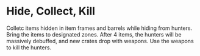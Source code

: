 # Hide, Collect, Kill

Colletc items hidden in item frames and barrels while hiding from hunters. Bring the items to designated zones. After 4 items, the hunters will be massively debuffed, and new crates drop with weapons. Use the weapons to kill the hunters.